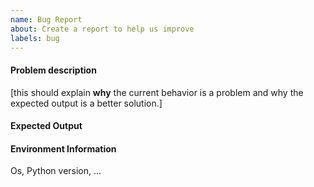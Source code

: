 ```yaml
---
name: Bug Report
about: Create a report to help us improve
labels: bug
---
```


<!-- Please search existing issues to avoid creating duplicates. -->


#### Problem description

[this should explain **why** the current behavior is a problem and why the expected output is a better solution.]

#### Expected Output


#### Environment Information

Os, Python version, ...

